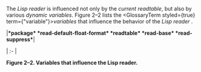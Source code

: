  



The *Lisp reader* is influenced not only by the *current readtable*, but also by various *dynamic variables*. Figure 2–2 lists the <GlossaryTerm styled={true} term={"variable"}><i>variables</i></GlossaryTerm> that influence the behavior of the *Lisp reader* . 



|**\*package\* \*read-default-float-format\* \*readtable\* \*read-base\* \*read-suppress\***|

| :- |





**Figure 2–2. Variables that influence the Lisp reader.** 



